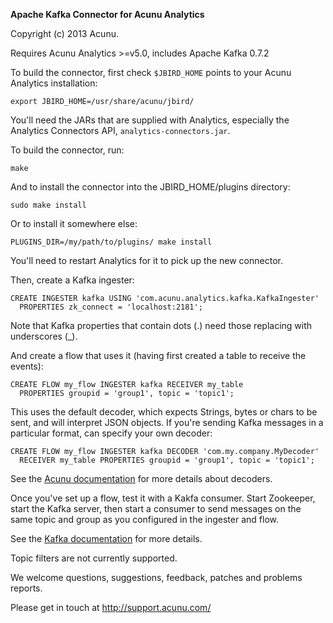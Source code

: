 
**Apache Kafka Connector for Acunu Analytics**

Copyright (c) 2013 Acunu.

Requires Acunu Analytics >=v5.0, includes Apache Kafka 0.7.2 

To build the connector, first check `$JBIRD_HOME` points to your Acunu Analytics 
installation:

    export JBIRD_HOME=/usr/share/acunu/jbird/

You'll need the JARs that are supplied with Analytics, especially the Analytics
Connectors API, `analytics-connectors.jar`.
  
To build the connector, run:

    make
  
And to install the connector into the JBIRD_HOME/plugins directory:

    sudo make install
  
Or to install it somewhere else:

    PLUGINS_DIR=/my/path/to/plugins/ make install
  
You'll need to restart Analytics for it to pick up the new connector.

Then, create a Kafka ingester:

    CREATE INGESTER kafka USING 'com.acunu.analytics.kafka.KafkaIngester' 
      PROPERTIES zk_connect = 'localhost:2181';

Note that Kafka properties that contain dots (.) need those replacing with 
underscores (_).

And create a flow that uses it (having first created a table to receive the 
events):

    CREATE FLOW my_flow INGESTER kafka RECEIVER my_table 
      PROPERTIES groupid = 'group1', topic = 'topic1';

This uses the default decoder, which expects Strings, bytes or chars to 
be sent, and will interpret JSON objects. If you're sending Kafka messages
in a particular format, can specify your own decoder:

    CREATE FLOW my_flow INGESTER kafka DECODER 'com.my.company.MyDecoder' 
      RECEIVER my_table PROPERTIES groupid = 'group1', topic = 'topic1';

See the [Acunu documentation](http://www.acunu.com/documentation.html#%2Fv5.0%2Fdeveloper%2Fplugins.html) for more details about decoders. 

Once you've set up a flow, test it with a Kakfa consumer. Start Zookeeper, 
start the Kafka server, then start a consumer to send messages on the same
topic and group as you configured in the ingester and flow.

See the [Kafka documentation](http://kafka.apache.org/07/documentation.html) for more details.

Topic filters are not currently supported.

We welcome questions, suggestions, feedback, patches and problems reports. 

Please get in touch at http://support.acunu.com/

